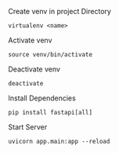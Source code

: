 Create venv in project Directory

    virtualenv <name>
    
Activate venv

    source venv/bin/activate

Deactivate venv

    deactivate

Install Dependencies

    pip install fastapi[all]

Start Server

    uvicorn app.main:app --reload
    
